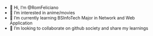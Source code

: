 - 👋 Hi, I’m @RomFeliciano
- 👀 I’m interested in anime/movies
- 🌱 I’m currently learning BSInfoTech Major in Network and Web Application
- 💞️ I’m looking to collaborate on github society and share my learnings

<!---
RomFeliciano/RomFeliciano is a ✨ special ✨ repository because its `README.md` (this file) appears on your GitHub profile.
You can click the Preview link to take a look at your changes.
--->
